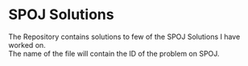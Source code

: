 # SPOJ Solutions
The Repository contains solutions to few of the SPOJ Solutions I have worked on.  
The name of the file will contain the ID of the problem on SPOJ.  

